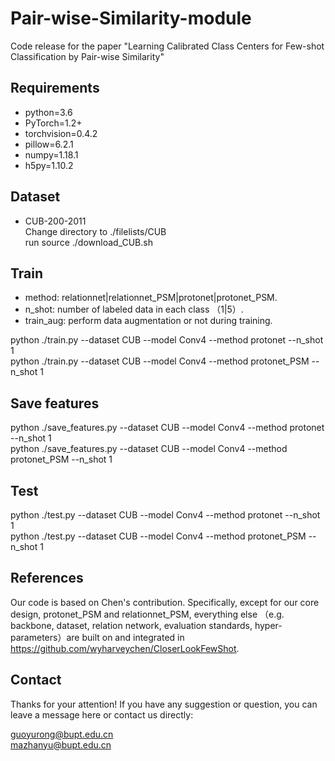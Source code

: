 # Pair-wise-Similarity-module

Code release for the paper "Learning Calibrated Class Centers for Few-shot Classification by Pair-wise Similarity"

Requirements
-------  
* python=3.6
* PyTorch=1.2+
* torchvision=0.4.2
* pillow=6.2.1
* numpy=1.18.1
* h5py=1.10.2

Dataset
------- 
* CUB-200-2011<br>
   Change directory to ./filelists/CUB<br>
   run source ./download_CUB.sh<br>
   
Train
------- 

* method: relationnet|relationnet_PSM|protonet|protonet_PSM.
* n_shot: number of labeled data in each class （1|5）.
* train_aug: perform data augmentation or not during training.

python ./train.py --dataset CUB  --model Conv4 --method protonet --n_shot 1 <br> 
python ./train.py --dataset CUB  --model Conv4 --method protonet_PSM --n_shot 1 

Save features
------- 
python ./save_features.py --dataset CUB  --model Conv4 --method protonet --n_shot 1 <br> 
python ./save_features.py --dataset CUB  --model Conv4 --method protonet_PSM --n_shot 1

Test
------- 
python ./test.py --dataset CUB  --model Conv4 --method protonet --n_shot 1 <br> 
python ./test.py --dataset CUB  --model Conv4 --method protonet_PSM --n_shot 1

References
------- 
Our code is based on Chen's contribution. Specifically, except for our core design, protonet_PSM and relationnet_PSM, everything else （e.g. backbone, dataset, relation network, evaluation standards, hyper-parameters）are built on and integrated in https://github.com/wyharveychen/CloserLookFewShot.

Contact
------- 
Thanks for your attention! If you have any suggestion or question, you can leave a message here or contact us directly:<br> 

guoyurong@bupt.edu.cn<br> 
mazhanyu@bupt.edu.cn

